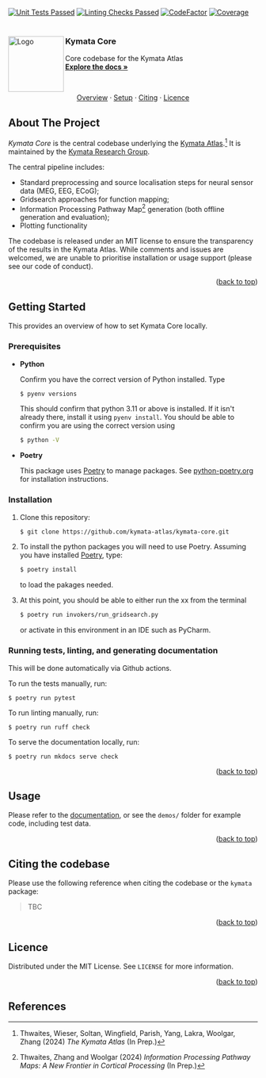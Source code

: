 [![Unit Tests Passed](https://github.com/kymata-atlas/kymata-core/actions/workflows/perform-unit-tests.yml/badge.svg)](https://github.com/kymata-atlas/kymata-core/actions/workflows/perform-unit-tests.yml)
[![Linting Checks Passed](https://github.com/kymata-atlas/kymata-core/actions/workflows/lint-and-check-formatting.yml/badge.svg)](https://github.com/kymata-atlas/kymata-core/actions/workflows/lint-and-check-formatting.yml)
[![CodeFactor](https://www.codefactor.io/repository/github/kymata-atlas/kymata-core/badge)](https://www.codefactor.io/repository/github/kymata-atlas/kymata-core)
[![Coverage](https://github.com/kymata-atlas/kymata-toolbox/actions/workflows/pycoverage.yml/badge.svg)](https://github.com/kymata-atlas/kymata-toolbox/actions/workflows/pycoverage.yml)
<br />
<br />
<div>
      <a href="https://github.com/kymata-atlas/kymata-core">
        <img src="https://kymata.org/assets/img/toolbox_logo.png" alt="Logo" height="112" align="left">
      </a>
    <div>
        <div>
            <h3>Kymata Core</h3>
            <p>Core codebase for the Kymata Atlas
            <br>
            <a href="https://kymata-atlas.github.io/kymata-core"><strong>Explore the docs »</strong></a>
            </p>
        </div>
    </div>

</div>
<br>
<p align="center">
        <a href="#About The Project">Overview</a>
        ·
        <a href="#Getting Started">Setup</a>
        ·
        <a href="#Citing the Codebase">Citing</a>
        ·
        <a href="#Licence">Licence</a>
</p>

## About The Project

_Kymata Core_ is the central codebase underlying the [Kymata Atlas](https://kymata.org).[^1] It is maintained by the
[Kymata Research Group](https://kymata.org).

The central pipeline includes:
* Standard preprocessing and source localisation steps for neural sensor data (MEG, EEG, ECoG);
* Gridsearch approaches for function mapping;
* Information Processing Pathway Map[^2] generation (both offline generation and evaluation);
* Plotting functionality

The codebase is released under an MIT license to ensure the transparency of the results in the Kymata Atlas. While
comments and issues are welcomed, we are unable to prioritise installation or usage support (please see our code of
conduct).

<p align="right">(<a href="#readme-top">back to top</a>)</p>

## Getting Started

This provides an overview of how to set Kymata Core locally.

### Prerequisites

* **Python**

   Confirm you have the correct version of Python installed. Type
   ```sh
   $ pyenv versions
   ```
   This should confirm that python 3.11 or above is installed. If it isn't already there,
   install it using `pyenv install`. You should be able to confirm
   you are using the correct version using
   ```sh
   $ python -V
   ```
* **Poetry**

  This package uses [Poetry](https://python-poetry.org/) to manage packages. See [python-poetry.org](https://python-poetry.org/docs/#installing-with-the-official-installer) for installation instructions.

### Installation

1. Clone this repository:
   ```sh
   $ git clone https://github.com/kymata-atlas/kymata-core.git
   ```
3. To install the python packages you will need to use Poetry. Assuming you have installed [Poetry](https://python-poetry.org/docs/#installing-with-the-official-installer), 
   type:
   ```sh
   $ poetry install
   ```
   to load the pakages needed.

4. At this point, you should be able to either run the xx from the terminal
   ```sh
   $ poetry run invokers/run_gridsearch.py
   ```
   or activate in this environment in an IDE such as PyCharm.

### Running tests, linting, and generating documentation

This will be done automatically via Github actions.

To run the tests manually, run:
```
$ poetry run pytest
```
To run linting manually, run:
```
$ poetry run ruff check
```
To serve the documentation locally, run:
```
$ poetry run mkdocs serve check
```

<p align="right">(<a href="#readme-top">back to top</a>)</p>

<!-- USAGE EXAMPLES -->
## Usage

Please refer to the [documentation](https://kymata-atlas.github.io/kymata-core), or see the `demos/` folder for example code, including test
data.

<p align="right">(<a href="#readme-top">back to top</a>)</p>

## Citing the codebase

Please use the following reference when citing the codebase or the `kymata` package: 

> TBC

<p align="right">(<a href="#readme-top">back to top</a>)</p>

<!-- LICENSE -->
## Licence

Distributed under the MIT License. See `LICENSE` for more information.

<p align="right">(<a href="#readme-top">back to top</a>)</p>


<!-- REFERENCES -->
## References

[^1]: Thwaites, Wieser, Soltan, Wingfield, Parish, Yang, Lakra, Woolgar, Zhang (2024) _The Kymata Atlas_ (In Prep.)
[^2]: Thwaites, Zhang and Woolgar (2024) _Information Processing Pathway Maps: A New Frontier in Cortical Processing_ (In Prep.)


